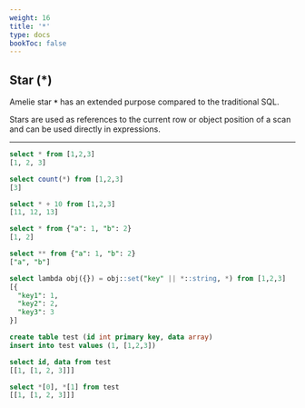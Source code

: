 ```yaml
---
weight: 16
title: '*'
type: docs
bookToc: false
---
```


## Star (*)

Amelie star **`*`** has an extended purpose compared to the traditional SQL.

Stars are used as references to the current row or object position of a scan and can be
used directly in expressions.

---

```SQL
select * from [1,2,3]
[1, 2, 3]

select count(*) from [1,2,3]
[3]

select * + 10 from [1,2,3]
[11, 12, 13]

select * from {"a": 1, "b": 2}
[1, 2]

select ** from {"a": 1, "b": 2}
["a", "b"]

select lambda obj({}) = obj::set("key" || *::string, *) from [1,2,3]
[{
  "key1": 1,
  "key2": 2,
  "key3": 3
}]
```

```SQL
create table test (id int primary key, data array)
insert into test values (1, [1,2,3])

select id, data from test
[[1, [1, 2, 3]]]

select *[0], *[1] from test
[[1, [1, 2, 3]]]
```
